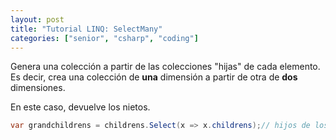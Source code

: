```yaml
---
layout: post
title: "Tutorial LINQ: SelectMany"
categories: ["senior", "csharp", "coding"]
---
```


Genera una colección a partir de las colecciones "hijas" de cada elemento<!--more-->. Es decir, crea una colección de **una** dimensión a partir de otra de **dos** dimensiones.

En este caso, devuelve los nietos.

```csharp
var grandchildrens = childrens.Select(x => x.childrens);// hijos de los hijos.
```
